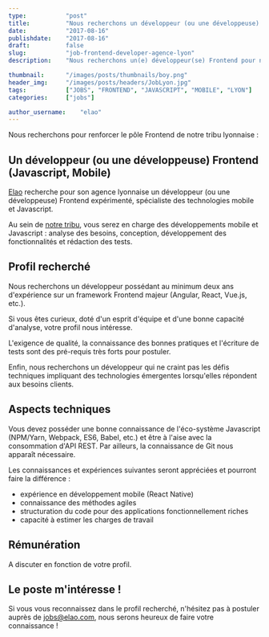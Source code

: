 ```yaml
---
type:           "post"
title:          "Nous recherchons un développeur (ou une développeuse) Frontend pour notre agence de Lyon"
date:           "2017-08-16"
publishdate:    "2017-08-16"
draft:          false
slug:           "job-frontend-developer-agence-lyon"
description:    "Nous recherchons un(e) développeur(se) Frontend pour notre agence de Lyon."

thumbnail:      "/images/posts/thumbnails/boy.png"
header_img:     "/images/posts/headers/JobLyon.jpg"
tags:           ["JOBS", "FRONTEND", "JAVASCRIPT", "MOBILE", "LYON"]
categories:     ["jobs"]

author_username:    "elao"
---
```


Nous recherchons pour renforcer le pôle Frontend de notre tribu lyonnaise :

## Un développeur (ou une développeuse) Frontend (Javascript, Mobile)
<!--more-->

[Elao](https://www.elao.com/fr/) recherche pour son agence lyonnaise un développeur (ou une développeuse) Frontend expérimenté, spécialiste des technologies mobile et Javascript.

Au sein de [notre tribu](https://www.elao.com/fr/la-tribu/), vous serez en charge des développements mobile et Javascript : analyse des besoins, conception, développement des fonctionnalités et rédaction des tests.

## Profil recherché

Nous recherchons un développeur possédant au minimum deux ans d'expérience sur un framework Frontend majeur (Angular, React, Vue.js, etc.).

Si vous êtes curieux, doté d'un esprit d'équipe et d'une bonne capacité d'analyse, votre profil nous intéresse. 

L'exigence de qualité, la connaissance des bonnes pratiques et l'écriture de tests sont des pré-requis très forts pour postuler.

Enfin, nous recherchons un développeur qui ne craint pas les défis techniques impliquant des technologies émergentes lorsqu'elles répondent aux besoins clients.

## Aspects techniques

Vous devez posséder une bonne connaissance de l'éco-système Javascript (NPM/Yarn, Webpack, ES6, Babel, etc.) et être à l'aise avec la consommation d'API REST. Par ailleurs, la connaissance de Git nous apparaît nécessaire.

Les connaissances et expériences suivantes seront appréciées et pourront faire la différence : 

- expérience en développement mobile (React Native)
- connaissance des méthodes agiles
- structuration du code pour des applications fonctionnellement riches
- capacité à estimer les charges de travail

## Rémunération

A discuter en fonction de votre profil.

## Le poste m'intéresse !

Si vous vous reconnaissez dans le profil recherché, n'hésitez pas à postuler auprès de jobs@elao.com, nous serons heureux de faire votre connaissance !

